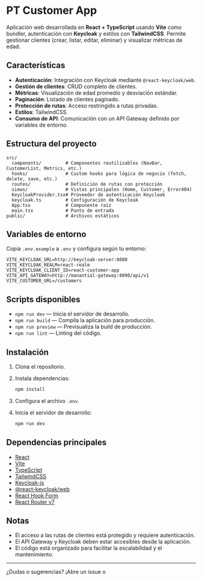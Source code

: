 # PT Customer App

Aplicación web desarrollada en **React + TypeScript** usando **Vite** como bundler, autenticación con **Keycloak** y estilos con **TailwindCSS**. Permite gestionar clientes (crear, listar, editar, eliminar) y visualizar métricas de edad.

## Características

- **Autenticación**: Integración con Keycloak mediante `@react-keycloak/web`.
- **Gestión de clientes**: CRUD completo de clientes.
- **Métricas**: Visualización de edad promedio y desviación estándar.
- **Paginación**: Listado de clientes paginado.
- **Protección de rutas**: Acceso restringido a rutas privadas.
- **Estilos**: TailwindCSS.
- **Consumo de API**: Comunicación con un API Gateway definido por variables de entorno.

## Estructura del proyecto

```
src/
  components/         # Componentes reutilizables (NavBar, CustomerList, Metrics, etc.)
  hooks/              # Custom hooks para lógica de negocio (fetch, delete, save, etc.)
  routes/             # Definición de rutas con protección
  views/              # Vistas principales (Home, Customer, Error404)
  KeycloakProvider.tsx# Proveedor de autenticación Keycloak
  keycloak.ts         # Configuración de Keycloak
  App.tsx             # Componente raíz
  main.tsx            # Punto de entrada
public/               # Archivos estáticos
```

## Variables de entorno

Copia `.env.example` a `.env` y configura según tu entorno:

```env
VITE_KEYCLOAK_URL=http://keycloak-server:8080
VITE_KEYCLOAK_REALM=react-realm
VITE_KEYCLOAK_CLIENT_ID=react-customer-app
VITE_API_GATEWAY=http://manantial-gateway:8090/api/v1
VITE_CUSTOMER_URL=/customers
```

## Scripts disponibles

- `npm run dev` — Inicia el servidor de desarrollo.
- `npm run build` — Compila la aplicación para producción.
- `npm run preview` — Previsualiza la build de producción.
- `npm run lint` — Linting del código.

## Instalación

1. Clona el repositorio.
2. Instala dependencias:

   ```sh
   npm install
   ```

3. Configura el archivo `.env`.
4. Inicia el servidor de desarrollo:

   ```sh
   npm run dev
   ```

## Dependencias principales

- [React](https://react.dev/)
- [Vite](https://vitejs.dev/)
- [TypeScript](https://www.typescriptlang.org/)
- [TailwindCSS](https://tailwindcss.com/)
- [Keycloak-js](https://www.keycloak.org/)
- [@react-keycloak/web](https://www.npmjs.com/package/@react-keycloak/web)
- [React Hook Form](https://react-hook-form.com/)
- [React Router v7](https://reactrouter.com/)

## Notas

- El acceso a las rutas de clientes está protegido y requiere autenticación.
- El API Gateway y Keycloak deben estar accesibles desde la aplicación.
- El código está organizado para facilitar la escalabilidad y el mantenimiento.

---

¿Dudas o sugerencias? ¡Abre un issue o